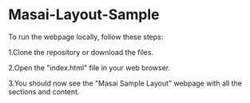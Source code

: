 # Masai-Layout-Sample

To run the webpage locally, follow these steps:

1.Clone the repository or download the files.

2.Open the "index.html" file in your web browser.

3.You should now see the "Masai Sample Layout" webpage with all the sections and content.
